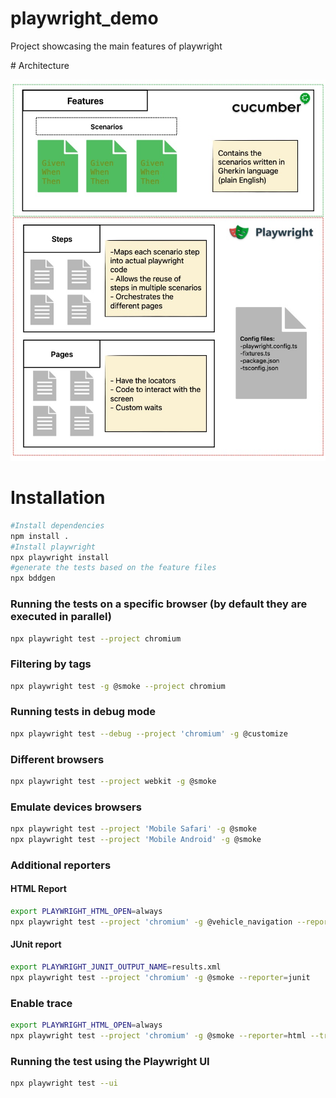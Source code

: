 # playwright_demo
Project showcasing the main features of playwright

# Architecture

![architecture](architecture.jpg)


# Installation
```bash
#Install dependencies
npm install .
#Install playwright
npx playwright install
#generate the tests based on the feature files
npx bddgen
```

### Running the tests on a specific browser (by default they are executed in parallel)
```bash
npx playwright test --project chromium
```


### Filtering by tags
```bash
npx playwright test -g @smoke --project chromium
```

### Running tests in debug mode
```bash
npx playwright test --debug --project 'chromium' -g @customize
```

### Different browsers
```bash
npx playwright test --project webkit -g @smoke
```

### Emulate devices browsers
```bash
npx playwright test --project 'Mobile Safari' -g @smoke
npx playwright test --project 'Mobile Android' -g @smoke
```

### Additional reporters
#### HTML Report
```bash
export PLAYWRIGHT_HTML_OPEN=always
npx playwright test --project 'chromium' -g @vehicle_navigation --reporter=html
```
#### JUnit report
```bash
export PLAYWRIGHT_JUNIT_OUTPUT_NAME=results.xml
npx playwright test --project 'chromium' -g @smoke --reporter=junit
```

### Enable trace
```bash
export PLAYWRIGHT_HTML_OPEN=always
npx playwright test --project 'chromium' -g @smoke --reporter=html --trace on
```

### Running the test using the Playwright UI
```bash
npx playwright test --ui
```

